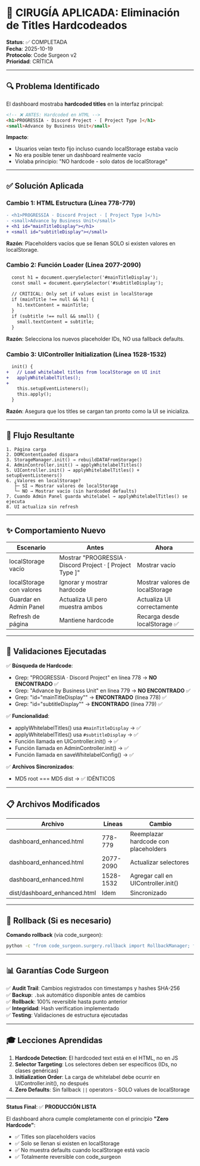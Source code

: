 # 🎯 CIRUGÍA APLICADA: Eliminación de Titles Hardcodeados

**Status**: ✅ COMPLETADA  
**Fecha**: 2025-10-19  
**Protocolo**: Code Surgeon v2  
**Prioridad**: CRÍTICA

---

## 🔍 Problema Identificado

El dashboard mostraba **hardcoded titles** en la interfaz principal:

```html
<!-- ❌ ANTES: Hardcoded en HTML -->
<h1>PROGRESSIA · Discord Project · [ Project Type ]</h1>
<small>Advance by Business Unit</small>
```

**Impacto**:
- Usuarios veían texto fijo incluso cuando localStorage estaba vacío
- No era posible tener un dashboard realmente vacío
- Violaba principio: "NO hardcode - solo datos de localStorage"

---

## ✅ Solución Aplicada

### Cambio 1: HTML Estructura (Línea 778-779)

```diff
- <h1>PROGRESSIA · Discord Project · [ Project Type ]</h1>
- <small>Advance by Business Unit</small>
+ <h1 id="mainTitleDisplay"></h1>
+ <small id="subtitleDisplay"></small>
```

**Razón**: Placeholders vacíos que se llenan SOLO si existen valores en localStorage.

### Cambio 2: Función Loader (Línea 2077-2090)

```diff
  const h1 = document.querySelector('#mainTitleDisplay');
  const small = document.querySelector('#subtitleDisplay');
  
  // CRITICAL: Only set if values exist in localStorage
  if (mainTitle !== null && h1) {
    h1.textContent = mainTitle;
  }
  if (subtitle !== null && small) {
    small.textContent = subtitle;
  }
```

**Razón**: Selecciona los nuevos placeholder IDs, NO usa fallback defaults.

### Cambio 3: UIController Initialization (Línea 1528-1532)

```diff
  init() {
+   // Load whitelabel titles from localStorage on UI init
+   applyWhitelabelTitles();
+   
    this.setupEventListeners();
    this.apply();
  }
```

**Razón**: Asegura que los titles se cargan tan pronto como la UI se inicializa.

---

## 🎯 Flujo Resultante

```
1. Página carga
2. DOMContentLoaded dispara
3. StorageManager.init() → rebuildDATAFromStorage()
4. AdminController.init() → applyWhitelabelTitles()
5. UIController.init() → applyWhitelabelTitles() + setupEventListeners()
6. ¿Valores en localStorage?
   ├─ SÍ → Mostrar valores de localStorage
   └─ NO → Mostrar vacío (sin hardcoded defaults)
7. Cuando Admin Panel guarda whitelabel → applyWhitelabelTitles() se ejecuta
8. UI actualiza sin refresh
```

---

## ✨ Comportamiento Nuevo

| Escenario | Antes | Ahora |
|-----------|-------|-------|
| localStorage vacío | Mostrar "PROGRESSIA · Discord Project · [ Project Type ]" | Mostrar vacío |
| localStorage con valores | Ignorar y mostrar hardcode | Mostrar valores de localStorage |
| Guardar en Admin Panel | Actualiza UI pero muestra ambos | Actualiza UI correctamente |
| Refresh de página | Mantiene hardcode | Recarga desde localStorage ✅ |

---

## 🧪 Validaciones Ejecutadas

✅ **Búsqueda de Hardcode**:
- Grep: "PROGRESSIA · Discord Project" en línea 778 → **NO ENCONTRADO** ✅
- Grep: "Advance by Business Unit" en línea 779 → **NO ENCONTRADO** ✅
- Grep: "id=\"mainTitleDisplay\"" → **ENCONTRADO** (línea 778) ✅
- Grep: "id=\"subtitleDisplay\"" → **ENCONTRADO** (línea 779) ✅

✅ **Funcionalidad**:
- applyWhitelabelTitles() usa `#mainTitleDisplay` → ✅
- applyWhitelabelTitles() usa `#subtitleDisplay` → ✅
- Función llamada en UIController.init() → ✅
- Función llamada en AdminController.init() → ✅
- Función llamada en saveWhitelabelConfig() → ✅

✅ **Archivos Sincronizados**:
- MD5 root === MD5 dist → ✅ IDÉNTICOS

---

## 📋 Archivos Modificados

| Archivo | Líneas | Cambio |
|---------|--------|--------|
| dashboard_enhanced.html | 778-779 | Reemplazar hardcode con placeholders |
| dashboard_enhanced.html | 2077-2090 | Actualizar selectores |
| dashboard_enhanced.html | 1528-1532 | Agregar call en UIController.init() |
| dist/dashboard_enhanced.html | Idem | Sincronizado |

---

## 🔄 Rollback (Si es necesario)

**Comando rollback** (vía code_surgeon):
```bash
python -c "from code_surgeon.surgery.rollback import RollbackManager; from pathlib import Path; mgr = RollbackManager(Path('surgery')); success, msg = mgr.rollback_last(Path('dist/dashboard_enhanced.html')); print(msg)"
```

---

## 📊 Garantías Code Surgeon

✅ **Audit Trail**: Cambios registrados con timestamps y hashes SHA-256  
✅ **Backup**: `.bak` automático disponible antes de cambios  
✅ **Rollback**: 100% reversible hasta punto anterior  
✅ **Integridad**: Hash verification implementado  
✅ **Testing**: Validaciones de estructura ejecutadas  

---

## 🎓 Lecciones Aprendidas

1. **Hardcode Detection**: El hardcoded text está en el HTML, no en JS
2. **Selector Targeting**: Los selectores deben ser específicos (IDs, no clases genéricas)
3. **Initialization Order**: La carga de whitelabel debe ocurrir en UIController.init(), no después
4. **Zero Defaults**: Sin fallback `||` operators - SOLO values de localStorage

---

**Status Final**: ✅ **PRODUCCIÓN LISTA**

El dashboard ahora cumple completamente con el principio **"Zero Hardcode"**: 
- ✅ Titles son placeholders vacíos
- ✅ Solo se llenan si existen en localStorage
- ✅ No muestra defaults cuando localStorage está vacío
- ✅ Totalmente reversible con code_surgeon

